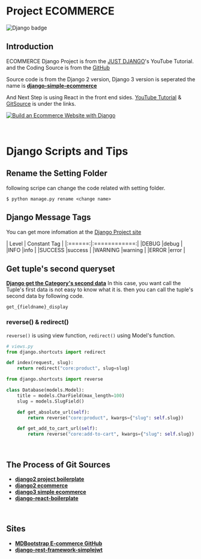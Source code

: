 # Project ECOMMERCE

![Django badge](https://img.shields.io/badge/Django-3.1-blue.svg)

## Introduction

ECOMMERCE Django Project is from the [JUST DJANGO](https://www.youtube.com/playlist?list=PLLRM7ROnmA9F2vBXypzzplFjcHUaKWWP5)'s YouTube Tutorial. and the Coding Source is from the [GitHub](https://github.com/justdjango/django-ecommerce)

Source code is from the Django 2 version, Django 3 version is seperated the name is **[django-simple-ecommerce](https://github.com/justdjango/django-simple-ecommerce)**

And Next Step is using React in the front end sides. [YouTube Tutorial](https://www.youtube.com/playlist?list=PLLRM7ROnmA9Hp8j_1NRCK6pNVFfSf4G7a) & [GitSource](https://github.com/justdjango/django-react-ecommerce) is under the links.

[![Build an Ecommerce Website with Django](https://i.ytimg.com/vi/z4USlooVXG0/hqdefault.jpg?sqp=-oaymwEXCNACELwBSFryq4qpAwkIARUAAIhCGAE=&rs=AOn4CLA8QhBJLQ2nI0omuhdYdfUR9QjPTg)](https://www.youtube.com/playlist?list=PLLRM7ROnmA9F2vBXypzzplFjcHUaKWWP5)

<br/>

# **Django Scripts and Tips**

## Rename the Setting Folder

following scripe can change the code related with setting folder.

`$ python manage.py rename <change name>`

## Django Message Tags

You can get more infomation at the [Django Project site](https://docs.djangoproject.com/en/3.1/ref/contrib/messages/)

| Level | Constant Tag |
|:======:|:============:|
|DEBUG |debug |
|INFO |info |
|SUCCESS |success |
|WARNING |warning |
|ERROR |error |

## Get tuple's second queryset

**[Django get the Category's second data](https://ssungkang.tistory.com/entry/Django-ChoiceField-%EC%82%AC%EC%9A%A9%ED%95%98%EA%B8%B0)** In this case, you want call the Tuple's first data is not easy to know what it is. then you can call the tuple's second data by following code.

`get_{fieldname}_display`

### reverse() & redirect()

`reverse()` is using view function, `redirect()` using Model's function.

```python
# views.py
from django.shortcuts import redirect

def index(request, slug):
    return redirect("core:product", slug=slug)
```

```python
from django.shortcuts import reverse

class Database(models.Model):
    title = models.CharField(max_length=100)
    slug = models.SlugField()

    def get_absolute_url(self):
        return reverse("core:product", kwargs={"slug": self.slug})

    def get_add_to_cart_url(self):
        return reverse("core:add-to-cart", kwargs={"slug": self.slug})
```

<br/>

## The Process of Git Sources

- **[django2 project boilerplate](https://github.com/justdjango/django_project_boilerplate)**
- **[django2 ecommerce](https://github.com/justdjango/django-ecommerce)**
- **[django3 simple ecommerce](https://github.com/justdjango/django-react-ecommerce)**
- **[django-react-boilerplate](https://github.com/justdjango/django-react-boilerplate)**

<br/>

## Sites

- **[MDBootstrap E-commerce GitHub](https://github.com/mdbootstrap/Ecommerce-Template-Bootstrap)**
- **[django-rest-framework-simplejwt](https://github.com/SimpleJWT/django-rest-framework-simplejwt)**

